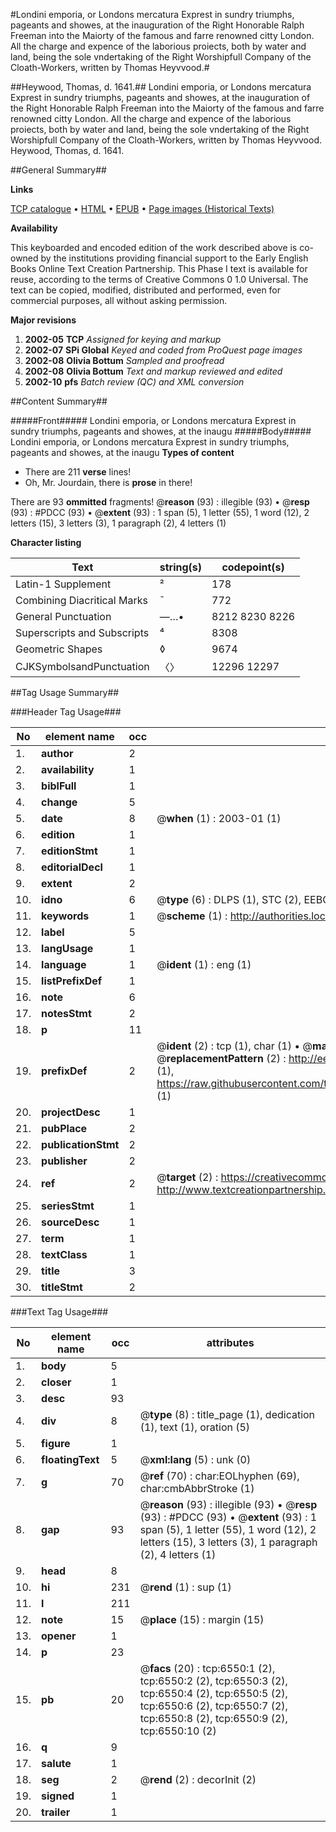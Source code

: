 #Londini emporia, or Londons mercatura Exprest in sundry triumphs, pageants and showes, at the inauguration of the Right Honorable Ralph Freeman into the Maiorty of the famous and farre renowned citty London. All the charge and expence of the laborious proiects, both by water and land, being the sole vndertaking of the Right Worshipfull Company of the Cloath-Workers, written by Thomas Heyvvood.#

##Heywood, Thomas, d. 1641.##
Londini emporia, or Londons mercatura Exprest in sundry triumphs, pageants and showes, at the inauguration of the Right Honorable Ralph Freeman into the Maiorty of the famous and farre renowned citty London. All the charge and expence of the laborious proiects, both by water and land, being the sole vndertaking of the Right Worshipfull Company of the Cloath-Workers, written by Thomas Heyvvood.
Heywood, Thomas, d. 1641.

##General Summary##

**Links**

[TCP catalogue](http://www.ota.ox.ac.uk/tcp/)  • 
[HTML](http://tei.it.ox.ac.uk/tcp/Texts-HTML/free/A03/A03229.html)  • 
[EPUB](http://tei.it.ox.ac.uk/tcp/Texts-EPUB/free/A03/A03229.epub) • 
[Page images (Historical Texts)](https://data.historicaltexts.jisc.ac.uk/view?pubId=eebo-99841930e&pageId=eebo-99841930e-6550-1)

**Availability**

This keyboarded and encoded edition of the
	       work described above is co-owned by the institutions
	       providing financial support to the Early English Books
	       Online Text Creation Partnership. This Phase I text is
	       available for reuse, according to the terms of Creative
	       Commons 0 1.0 Universal. The text can be copied,
	       modified, distributed and performed, even for
	       commercial purposes, all without asking permission.

**Major revisions**

1. __2002-05__ __TCP__ *Assigned for keying and markup*
1. __2002-07__ __SPi Global__ *Keyed and coded from ProQuest page images*
1. __2002-08__ __Olivia Bottum__ *Sampled and proofread*
1. __2002-08__ __Olivia Bottum__ *Text and markup reviewed and edited*
1. __2002-10__ __pfs__ *Batch review (QC) and XML conversion*

##Content Summary##

#####Front#####
Londini emporia, or Londons mercatura Exprest in sundry triumphs, pageants and showes, at the inaugu
#####Body#####
Londini emporia, or Londons mercatura Exprest in sundry triumphs, pageants and showes, at the inaugu
**Types of content**

  * There are 211 **verse** lines!
  * Oh, Mr. Jourdain, there is **prose** in there!

There are 93 **ommitted** fragments! 
 @__reason__ (93) : illegible (93)  •  @__resp__ (93) : #PDCC (93)  •  @__extent__ (93) : 1 span (5), 1 letter (55), 1 word (12), 2 letters (15), 3 letters (3), 1 paragraph (2), 4 letters (1)

**Character listing**


|Text|string(s)|codepoint(s)|
|---|---|---|
|Latin-1 Supplement|²|178|
|Combining             Diacritical Marks|̄|772|
|General Punctuation|—…•|8212 8230 8226|
|Superscripts             and Subscripts|⁴|8308|
|Geometric Shapes|◊|9674|
|CJKSymbolsandPunctuation|〈〉|12296 12297|

##Tag Usage Summary##

###Header Tag Usage###

|No|element name|occ|attributes|
|---|---|---|---|
|1.|__author__|2||
|2.|__availability__|1||
|3.|__biblFull__|1||
|4.|__change__|5||
|5.|__date__|8| @__when__ (1) : 2003-01 (1)|
|6.|__edition__|1||
|7.|__editionStmt__|1||
|8.|__editorialDecl__|1||
|9.|__extent__|2||
|10.|__idno__|6| @__type__ (6) : DLPS (1), STC (2), EEBO-CITATION (1), PROQUEST (1), VID (1)|
|11.|__keywords__|1| @__scheme__ (1) : http://authorities.loc.gov/ (1)|
|12.|__label__|5||
|13.|__langUsage__|1||
|14.|__language__|1| @__ident__ (1) : eng (1)|
|15.|__listPrefixDef__|1||
|16.|__note__|6||
|17.|__notesStmt__|2||
|18.|__p__|11||
|19.|__prefixDef__|2| @__ident__ (2) : tcp (1), char (1)  •  @__matchPattern__ (2) : ([0-9\-]+):([0-9IVX]+) (1), (.+) (1)  •  @__replacementPattern__ (2) : http://eebo.chadwyck.com/downloadtiff?vid=$1&page=$2 (1), https://raw.githubusercontent.com/textcreationpartnership/Texts/master/tcpchars.xml#$1 (1)|
|20.|__projectDesc__|1||
|21.|__pubPlace__|2||
|22.|__publicationStmt__|2||
|23.|__publisher__|2||
|24.|__ref__|2| @__target__ (2) : https://creativecommons.org/publicdomain/zero/1.0/ (1), http://www.textcreationpartnership.org/docs/. (1)|
|25.|__seriesStmt__|1||
|26.|__sourceDesc__|1||
|27.|__term__|1||
|28.|__textClass__|1||
|29.|__title__|3||
|30.|__titleStmt__|2||


###Text Tag Usage###

|No|element name|occ|attributes|
|---|---|---|---|
|1.|__body__|5||
|2.|__closer__|1||
|3.|__desc__|93||
|4.|__div__|8| @__type__ (8) : title_page (1), dedication (1), text (1), oration (5)|
|5.|__figure__|1||
|6.|__floatingText__|5| @__xml:lang__ (5) : unk (0)|
|7.|__g__|70| @__ref__ (70) : char:EOLhyphen (69), char:cmbAbbrStroke (1)|
|8.|__gap__|93| @__reason__ (93) : illegible (93)  •  @__resp__ (93) : #PDCC (93)  •  @__extent__ (93) : 1 span (5), 1 letter (55), 1 word (12), 2 letters (15), 3 letters (3), 1 paragraph (2), 4 letters (1)|
|9.|__head__|8||
|10.|__hi__|231| @__rend__ (1) : sup (1)|
|11.|__l__|211||
|12.|__note__|15| @__place__ (15) : margin (15)|
|13.|__opener__|1||
|14.|__p__|23||
|15.|__pb__|20| @__facs__ (20) : tcp:6550:1 (2), tcp:6550:2 (2), tcp:6550:3 (2), tcp:6550:4 (2), tcp:6550:5 (2), tcp:6550:6 (2), tcp:6550:7 (2), tcp:6550:8 (2), tcp:6550:9 (2), tcp:6550:10 (2)|
|16.|__q__|9||
|17.|__salute__|1||
|18.|__seg__|2| @__rend__ (2) : decorInit (2)|
|19.|__signed__|1||
|20.|__trailer__|1||
